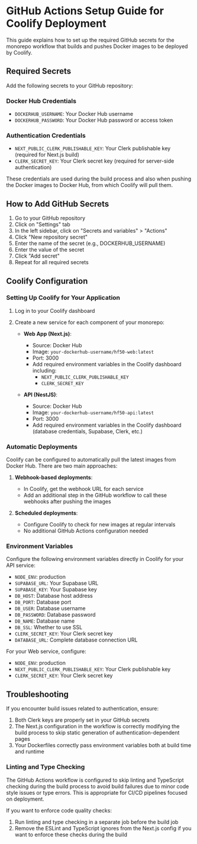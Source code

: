 # GitHub Actions Setup Guide for Coolify Deployment

This guide explains how to set up the required GitHub secrets for the monorepo workflow that builds and pushes Docker images to be deployed by Coolify.

## Required Secrets

Add the following secrets to your GitHub repository:

### Docker Hub Credentials

- `DOCKERHUB_USERNAME`: Your Docker Hub username
- `DOCKERHUB_PASSWORD`: Your Docker Hub password or access token

### Authentication Credentials

- `NEXT_PUBLIC_CLERK_PUBLISHABLE_KEY`: Your Clerk publishable key (required for Next.js build)
- `CLERK_SECRET_KEY`: Your Clerk secret key (required for server-side authentication)

These credentials are used during the build process and also when pushing the Docker images to Docker Hub, from which Coolify will pull them.

## How to Add GitHub Secrets

1. Go to your GitHub repository
2. Click on "Settings" tab
3. In the left sidebar, click on "Secrets and variables" > "Actions"
4. Click "New repository secret"
5. Enter the name of the secret (e.g., DOCKERHUB_USERNAME)
6. Enter the value of the secret
7. Click "Add secret"
8. Repeat for all required secrets

## Coolify Configuration

### Setting Up Coolify for Your Application

1. Log in to your Coolify dashboard
2. Create a new service for each component of your monorepo:

   - **Web App (Next.js)**:

     - Source: Docker Hub
     - Image: `your-dockerhub-username/hf50-web:latest`
     - Port: 3000
     - Add required environment variables in the Coolify dashboard including:
       - `NEXT_PUBLIC_CLERK_PUBLISHABLE_KEY`
       - `CLERK_SECRET_KEY`

   - **API (NestJS)**:
     - Source: Docker Hub
     - Image: `your-dockerhub-username/hf50-api:latest`
     - Port: 3000
     - Add required environment variables in the Coolify dashboard (database credentials, Supabase, Clerk, etc.)

### Automatic Deployments

Coolify can be configured to automatically pull the latest images from Docker Hub. There are two main approaches:

1. **Webhook-based deployments**:

   - In Coolify, get the webhook URL for each service
   - Add an additional step in the GitHub workflow to call these webhooks after pushing the images

2. **Scheduled deployments**:
   - Configure Coolify to check for new images at regular intervals
   - No additional GitHub Actions configuration needed

### Environment Variables

Configure the following environment variables directly in Coolify for your API service:

- `NODE_ENV`: production
- `SUPABASE_URL`: Your Supabase URL
- `SUPABASE_KEY`: Your Supabase key
- `DB_HOST`: Database host address
- `DB_PORT`: Database port
- `DB_USER`: Database username
- `DB_PASSWORD`: Database password
- `DB_NAME`: Database name
- `DB_SSL`: Whether to use SSL
- `CLERK_SECRET_KEY`: Your Clerk secret key
- `DATABASE_URL`: Complete database connection URL

For your Web service, configure:

- `NODE_ENV`: production
- `NEXT_PUBLIC_CLERK_PUBLISHABLE_KEY`: Your Clerk publishable key
- `CLERK_SECRET_KEY`: Your Clerk secret key

## Troubleshooting

If you encounter build issues related to authentication, ensure:

1. Both Clerk keys are properly set in your GitHub secrets
2. The Next.js configuration in the workflow is correctly modifying the build process to skip static generation of authentication-dependent pages
3. Your Dockerfiles correctly pass environment variables both at build time and runtime

### Linting and Type Checking

The GitHub Actions workflow is configured to skip linting and TypeScript checking during the build process to avoid build failures due to minor code style issues or type errors. This is appropriate for CI/CD pipelines focused on deployment.

If you want to enforce code quality checks:

1. Run linting and type checking in a separate job before the build job
2. Remove the ESLint and TypeScript ignores from the Next.js config if you want to enforce these checks during the build
